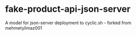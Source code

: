 # fake-product-api-json-server

A model for json-server deployment to cyclic.sh - forked from mehmetyilmaz001
